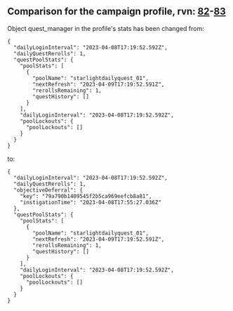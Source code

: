 ## Comparison for the campaign profile, rvn: [82](https://github.com/PRO100KatYT/FortniteProfileRevisions/tree/main/profiles/campaign/82%20campaign.json)-[83](https://github.com/PRO100KatYT/FortniteProfileRevisions/tree/main/profiles/campaign/83%20campaign.json)

Object quest_manager in the profile's stats has been changed from:

```
{
  "dailyLoginInterval": "2023-04-08T17:19:52.592Z",
  "dailyQuestRerolls": 1,
  "questPoolStats": {
    "poolStats": [
      {
        "poolName": "starlightdailyquest_01",
        "nextRefresh": "2023-04-09T17:19:52.591Z",
        "rerollsRemaining": 1,
        "questHistory": []
      }
    ],
    "dailyLoginInterval": "2023-04-08T17:19:52.592Z",
    "poolLockouts": {
      "poolLockouts": []
    }
  }
}
```

to:

```
{
  "dailyLoginInterval": "2023-04-08T17:19:52.592Z",
  "dailyQuestRerolls": 1,
  "objectiveDeferral": {
    "key": "79a790b1409545f2b5ca969eefcb8a81",
    "instigationTime": "2023-04-08T17:55:27.036Z"
  },
  "questPoolStats": {
    "poolStats": [
      {
        "poolName": "starlightdailyquest_01",
        "nextRefresh": "2023-04-09T17:19:52.591Z",
        "rerollsRemaining": 1,
        "questHistory": []
      }
    ],
    "dailyLoginInterval": "2023-04-08T17:19:52.592Z",
    "poolLockouts": {
      "poolLockouts": []
    }
  }
}
```

<br><br>
